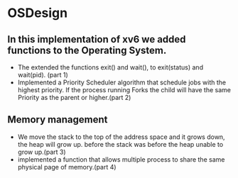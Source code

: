 # OSDesign
## In this implementation of xv6 we added functions to the Operating System.
* The extended the functions exit() and wait(), to exit(status) and wait(pid). (part 1)
* Implemented a Priority Scheduler algorithm that schedule jobs with the highest priority. If the process running Forks the child will have the same Priority as the parent or higher.(part 2)
## Memory management
* We move the stack to the top of the address space and it grows down, the heap will grow up. before the stack was before the heap unable to grow up.(part 3)
* implemented a function that allows multiple process to share the same physical page of memory.(part 4)

